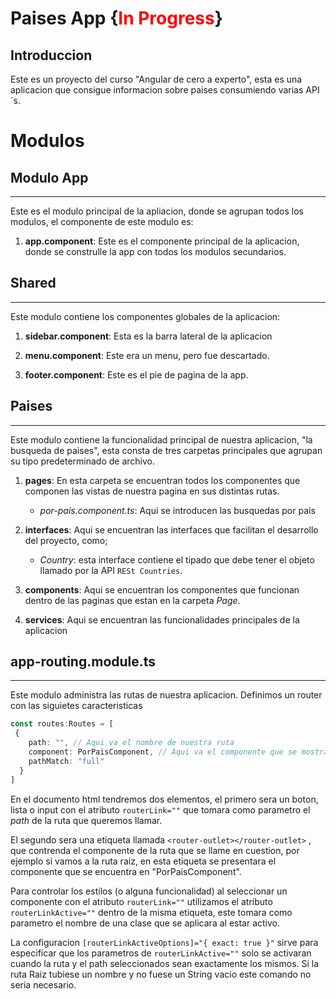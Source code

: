 # Paises App {<font color="red">In Progress</font>}
## Introduccion
Este es un proyecto del curso "Angular de cero a experto", esta es una aplicacion que consigue informacion sobre paises consumiendo varias API´s.


# Modulos
## Modulo App
***
Este es el modulo principal de la apliacion, donde se agrupan todos los modulos, el componente de este modulo es:

1. **app.component**: Este es el componente principal de la aplicacion, donde se construlle la app con todos los modulos secundarios.



## Shared
***
Este modulo contiene los componentes globales de la aplicacion:

1. **sidebar.component**: Esta es la barra lateral de la aplicacion

2. **menu.component**: Este era un menu, pero fue descartado.

3. **footer.component**: Este es el pie de pagina de la app.



## Paises
***
Este modulo contiene la funcionalidad principal de nuestra aplicacion, "la busqueda de paises", esta consta de tres carpetas principales que agrupan su tipo predeterminado de archivo.

1. **pages**: En esta carpeta se encuentran todos los componentes que componen las vistas de nuestra pagina en sus distintas rutas.
    * *por-pais.component.ts*: Aqui se introducen las busquedas por pais

2. **interfaces**: Aqui se encuentran las interfaces que facilitan el desarrollo del proyecto, como;
    * *Country*: esta interface contiene el tipado que debe tener el objeto llamado por la API `RESt Countries`.

3. **components**: Aqui se encuentran los componentes que funcionan dentro de las paginas que estan en la carpeta *Page*.

4. **services**: Aqui se encuentran las funcionalidades principales de la aplicacion

## app-routing.module.ts
***
Este modulo administra las rutas de nuestra aplicacion. Definimos un router con las siguietes caracteristicas

``` typescript
const routes:Routes = [
 {
    path: "", // Aqui va el nombre de nuestra ruta
    component: PorPaisComponent, // Aqui va el componente que se mostrara en nuestra ruta
    pathMatch: "full" 
  }
]
```

En el documento html tendremos dos elementos, el primero sera un boton, lista o input con el atributo `routerLink=""` que tomara como parametro el *path* de la ruta que queremos llamar.

El segundo sera una etiqueta llamada `<router-outlet></router-outlet>` , que contrenda el componente de la ruta que se llame en cuestion, por ejemplo si vamos a la ruta raiz, en esta etiqueta se presentara el componente que se encuentra en "PorPaisComponent".

Para controlar los estilos (o alguna funcionalidad) al seleccionar un componente con el atributo `routerLink=""` utilizamos el atributo `routerLinkActive=""` dentro de la misma etiqueta, este tomara como parametro el nombre de una clase que se aplicara al estar activo.

La configuracion `[routerLinkActiveOptions]="{ exact: true }"` sirve para especificar que los parametros de `routerLinkActive=""` solo se activaran cuando la ruta y el path seleccionados sean exactamente los mismos.
Si la ruta Raiz tubiese un nombre y no fuese un String vacio este comando no seria necesario.

